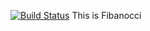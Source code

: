 
[![Build Status](http://ec2-52-54-92-202.compute-1.amazonaws.com/buildStatus/icon?job=fibanoacci)](http://52.54.92.202/job/fibanoacci/)
This is Fibanocci

